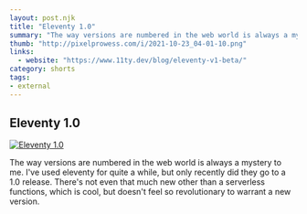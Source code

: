 ```yaml
---
layout: post.njk
title: "Eleventy 1.0"
summary: "The way versions are numbered in the web world is always a mystery to me. I've used eleventy for quite a while, but only recently did they go to a 1.0 release. There's not even that much new other than a serverless functions, which is cool, but doesn't feel so revolutionary to warrant a new version."
thumb: "http://pixelprowess.com/i/2021-10-23_04-01-10.png"
links:
  - website: "https://www.11ty.dev/blog/eleventy-v1-beta/"
category: shorts
tags: 
- external
---
```


## Eleventy 1.0

[![Eleventy 1.0](http://pixelprowess.com/i/2021-10-23_04-01-10.png)](https://www.11ty.dev/blog/eleventy-v1-beta/)

The way versions are numbered in the web world is always a mystery to me. I've used eleventy for quite a while, but only recently did they go to a 1.0 release. There's not even that much new other than a serverless functions, which is cool, but doesn't feel so revolutionary to warrant a new version.
